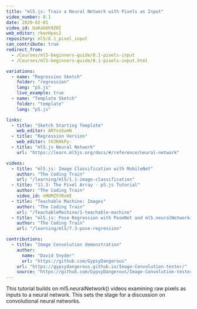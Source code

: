 ```yaml
---
title: "ml5.js: Train a Neural Network with Pixels as Input"
video_number: 8.1
date: 2020-02-01
video_id: UaKab6h9Z0I
web_editor: rkonHpec2
repository: ml5/8.1_pixel_input
can_contribute: true
redirect_from:
  - /Courses/ml5-beginners-guide/8.1-pixels-input
  - /Courses/ml5-beginners-guide/8.1-pixels-input.html

variations:
  - name: "Regression Sketch"
    folder: "regression"
    lang: "p5.js"
    live_example: true
  - name: "Template Sketch"
    folder: "template"
    lang: "p5.js"

links:
  - title: "Sketch Starting Template"
    web_editor: ARYvi6amN
  - title: "Regression Version"
    web_editor: tOJKHkPy-
  - title: "ml5.js Neural Network"
    url: "https://learn.ml5js.org/docs/#/reference/neural-network"

videos:
  - title: "ml5.js: Image Classification with MobileNet"
    author: "The Coding Train"
    url: "/learning/ml5/1.1-image-classification"
  - title: "11.3: The Pixel Array - p5.js Tutorial"
    author: "The Coding Train"
    video_id: nMUMZ5YRxHI
  - title: "Teachable Machine: Images"
    author: "The Coding Train"
    url: "/TeachableMachine/1-teachable-machine"
  - title: "ml5.js: Pose Regression with PoseNet and ml5.neuralNetwork()"
    author: "The Coding Train"
    url: "/learning/ml5/7.3-pose-regression"

contributions:
  - title: "Image Convolution demonstration"
    author:
      name: "David Snyder"
      url: "https://github.com/GypsyDangerous"
    url: "https://gypsydangerous.github.io/Image-Convolution-tester/"
    source: "https://github.com/GypsyDangerous/Image-Convolution-tester"
---
```


This tutorial builds on ml5.neuralNetwork() videos examining raw pixels as inputs to a neural network. This sets the stage for a discussion on convolutional neural networks.

